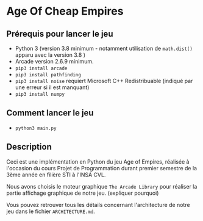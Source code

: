 # Age Of Cheap Empires

## Prérequis pour lancer le jeu

- Python 3 (version 3.8 minimum - notamment utilisation de ```math.dist()``` apparu avec la version 3.8 )
- Arcade version 2.6.9 minimum.
- ```pip3 install arcade```
- ```pip3 install pathfinding```
- ```pip3 install noise``` requiert Microsoft C++ Redistribuable (indiqué par une erreur si il est manquant)
- ```pip3 install numpy```

## Comment lancer le jeu

- ```python3 main.py ```

## Description

Ceci est une implémentation en Python du jeu Age of Empires, réalisée à l'occasion du cours Projet de Programmation durant premier semestre de la 3ème année en filière STI à l'INSA CVL.

Nous avons choisis le moteur graphique `The Arcade Library` pour réaliser la partie affichage graphique de notre jeu. (expliquer pourquoi)

Vous pouvez retrouver tous les détails concernant l'architecture de notre jeu dans le fichier `ARCHITECTURE.md`.
